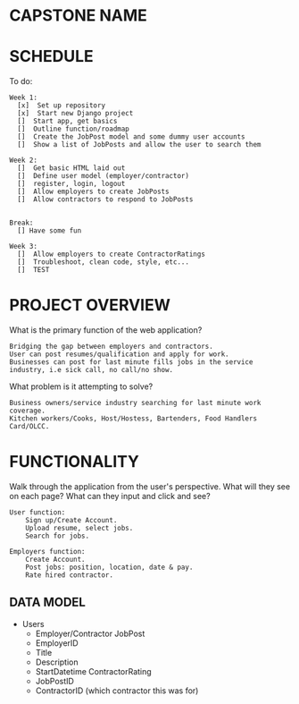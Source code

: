 # CAPSTONE NAME


# SCHEDULE


To do:
```
Week 1:
  [x]  Set up repository
  [x]  Start new Django project
  []  Start app, get basics
  []  Outline function/roadmap
  []  Create the JobPost model and some dummy user accounts
  []  Show a list of JobPosts and allow the user to search them

Week 2:
  []  Get basic HTML laid out
  []  Define user model (employer/contractor)
  []  register, login, logout
  []  Allow employers to create JobPosts
  []  Allow contractors to respond to JobPosts


Break:
  [] Have some fun

Week 3:
  []  Allow employers to create ContractorRatings
  []  Troubleshoot, clean code, style, etc...
  []  TEST
```


# PROJECT OVERVIEW

What is the primary function of the web application?
```
Bridging the gap between employers and contractors.
User can post resumes/qualification and apply for work.
Businesses can post for last minute fills jobs in the service industry, i.e sick call, no call/no show.
```
What problem is it attempting to solve?
```
Business owners/service industry searching for last minute work coverage.
Kitchen workers/Cooks, Host/Hostess, Bartenders, Food Handlers Card/OLCC.
```


# FUNCTIONALITY

Walk through the application from the user's perspective.
What will they see on each page? What can they input and click and see?

```
User function:
    Sign up/Create Account.
    Upload resume, select jobs.
    Search for jobs.
```

```
Employers function:
    Create Account.
    Post jobs: position, location, date & pay.
    Rate hired contractor.

```

## DATA MODEL

- Users
  - Employer/Contractor
JobPost
  - EmployerID
  - Title
  - Description
  - StartDatetime
ContractorRating
  - JobPostID
  - ContractorID (which contractor this was for)
